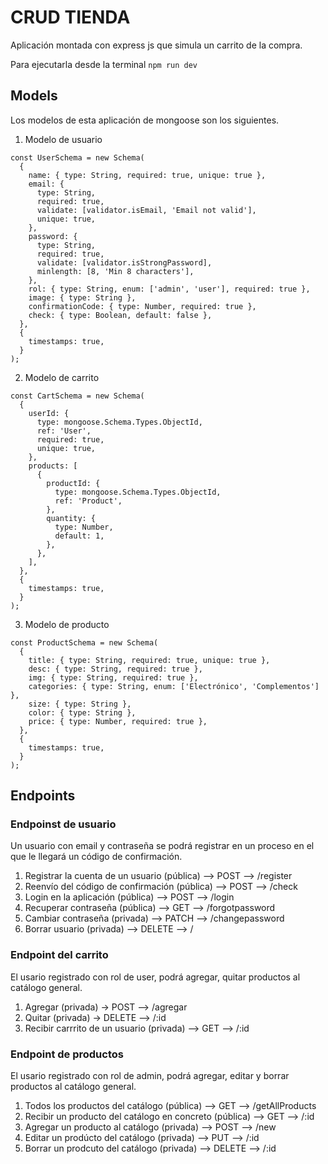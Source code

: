 # CRUD TIENDA

Aplicación montada con express js que simula un carrito de la compra.

Para ejecutarla desde la terminal ``npm run dev``


## Models

Los modelos de esta aplicación de mongoose son los siguientes.

1. Modelo de usuario
```
const UserSchema = new Schema(
  {
    name: { type: String, required: true, unique: true },
    email: {
      type: String,
      required: true,
      validate: [validator.isEmail, 'Email not valid'],
      unique: true,
    },
    password: {
      type: String,
      required: true,
      validate: [validator.isStrongPassword],
      minlength: [8, 'Min 8 characters'],
    },
    rol: { type: String, enum: ['admin', 'user'], required: true },
    image: { type: String },
    confirmationCode: { type: Number, required: true },
    check: { type: Boolean, default: false },
  },
  {
    timestamps: true,
  }
);
```
2. Modelo de carrito 

````
const CartSchema = new Schema(
  {
    userId: {
      type: mongoose.Schema.Types.ObjectId,
      ref: 'User',
      required: true,
      unique: true,
    },
    products: [
      {
        productId: {
          type: mongoose.Schema.Types.ObjectId,
          ref: 'Product',
        },
        quantity: {
          type: Number,
          default: 1,
        },
      },
    ],
  },
  {
    timestamps: true,
  }
);
````

3. Modelo de producto

```
const ProductSchema = new Schema(
  {
    title: { type: String, required: true, unique: true },
    desc: { type: String, required: true },
    img: { type: String, required: true },
    categories: { type: String, enum: ['Electrónico', 'Complementos'] },
    size: { type: String },
    color: { type: String },
    price: { type: Number, required: true },
  },
  {
    timestamps: true,
  }
);
```


## Endpoints

### Endpoinst de usuario
Un usuario con email y contraseña se podrá registrar en un proceso en el que le llegará un código de confirmación.

1. Registrar la cuenta de un usuario (pública) --> POST --> /register
2. Reenvío del código de confirmación (pública) --> POST --> /check
3. Login en la aplicación (pública) --> POST --> /login
4. Recuperar contraseña (pública) --> GET --> /forgotpassword
5. Cambiar contraseña (privada) --> PATCH --> /changepassword
6. Borrar usuario (privada) --> DELETE --> / 


### Endpoint del carrito
El usario registrado con rol de user, podrá agregar, quitar productos al catálogo general.

1. Agregar (privada) -> POST --> /agregar
2. Quitar (privada)  -> DELETE --> /:id
3. Recibir carrrito de un usuario (privada) --> GET --> /:id

### Endpoint de productos

El usario registrado con rol de admin, podrá agregar, editar y borrar productos al catálogo general.

1. Todos los productos del catálogo (pública) --> GET --> /getAllProducts
2. Recibir un producto del catálogo en concreto (pública) --> GET --> /:id
3. Agregar un producto al catálogo (privada) --> POST --> /new
4. Editar un prodúcto del catálogo (privada) --> PUT --> /:id
5. Borrar un prodcuto del catálogo (privada) --> DELETE --> /:id
